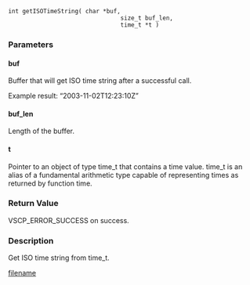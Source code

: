 

```clike
int getISOTimeString( char *buf, 
                                size_t buf_len, 
                                time_t *t )
```

### Parameters

#### buf
Buffer that will get ISO time string after a successful call.

Example result: “2003-11-02T12:23:10Z”

#### buf_len
Length of the buffer.

#### t
Pointer to an object of type time_t that contains a time value. time_t is an alias of a fundamental arithmetic type capable of representing times as returned by function time.


### Return Value
VSCP_ERROR_SUCCESS on success. 

### Description
Get ISO time string from time_t.



[filename](./bottom_copyright.md ':include')
